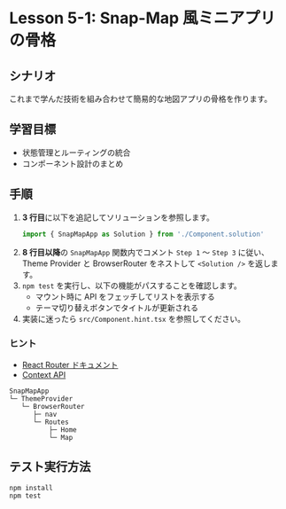 # Lesson 5-1: Snap-Map 風ミニアプリの骨格

## シナリオ
これまで学んだ技術を組み合わせて簡易的な地図アプリの骨格を作ります。

## 学習目標
- 状態管理とルーティングの統合
- コンポーネント設計のまとめ

## 手順
1. **3 行目**に以下を追記してソリューションを参照します。
   ```ts
   import { SnapMapApp as Solution } from './Component.solution'
   ```
2. **8 行目以降**の `SnapMapApp` 関数内でコメント `Step 1` 〜 `Step 3` に従い、
   Theme Provider と BrowserRouter をネストして `<Solution />` を返します。
3. `npm test` を実行し、以下の機能がパスすることを確認します。
   - マウント時に API をフェッチしてリストを表示する
   - テーマ切り替えボタンでタイトルが更新される
4. 実装に迷ったら `src/Component.hint.tsx` を参照してください。

### ヒント
- [React Router ドキュメント](https://reactrouter.com/)
- [Context API](https://react.dev/reference/react/createContext)

```
SnapMapApp
└─ ThemeProvider
   └─ BrowserRouter
      ├─ nav
      └─ Routes
          ├─ Home
          └─ Map
```

## テスト実行方法
```bash
npm install
npm test
```
